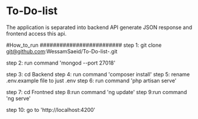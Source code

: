 # To-Do-list
The application is separated into backend API generate JSON response and frontend access this api.

#How_to_run
#########################
step 1: git clone git@github.com:WessamSaeid/To-Do-list-.git

step 2: run command 'mongod --port 27018'

step 3: cd Backend
step 4: run command 'composer install'
step 5: rename .env.example file to just .env
step 6: run command 'php artisan serve'

step 7: cd Frontned
step 8:run command  'ng update' 
step 9:run command 'ng serve'

step 10: go to 'http://localhost:4200'
